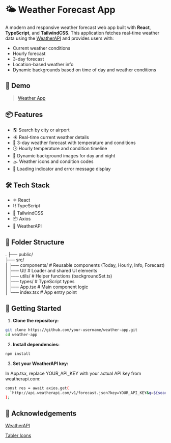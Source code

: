 # 🌤️ Weather Forecast App

A modern and responsive weather forecast web app built with **React**, **TypeScript**, and **TailwindCSS**. This application fetches real-time weather data using the [WeatherAPI](https://www.weatherapi.com/) and provides users with:

- Current weather conditions  
- Hourly forecast  
- 3-day forecast  
- Location-based weather info  
- Dynamic backgrounds based on time of day and weather conditions  

## 🚀 Demo

> [Weather App](https://weather-app-psi-murex-76.vercel.app/)


## 📦 Features

- 🌎 Search by city or airport  
- ☀️ Real-time current weather details  
- 📅 3-day weather forecast with temperature and conditions  
- 🕒 Hourly temperature and condition timeline  
- 🎨 Dynamic background images for day and night  
- 🌫️ Weather icons and condition codes  
- 🔄 Loading indicator and error message display  

## 🛠️ Tech Stack

- ⚛️ React  
- ⛓️ TypeScript  
- 🎨 TailwindCSS  
- 📦 Axios  
- 🧠 WeatherAPI   

## 📁 Folder Structure

.
├── public/  
├── src/  
│   ├── components/        # Reusable components (Today, Hourly, Info, Forecast)  
│   ├── UI/                # Loader and shared UI elements  
│   ├── utils/             # Helper functions (backgroundSet.ts)  
│   ├── types/             # TypeScript types  
│   ├── App.tsx            # Main component logic  
│   └── index.tsx          # App entry point  

## 🔧 Getting Started

1. **Clone the repository:**

```bash
git clone https://github.com/your-username/weather-app.git
cd weather-app
```
2. **Install dependencies:**

```bash 
npm install
```
3. **Set your WeatherAPI key:**

In App.tsx, replace YOUR_API_KEY with your actual API key from weatherapi.com:
```bash
const res = await axios.get(
  `http://api.weatherapi.com/v1/forecast.json?key=YOUR_API_KEY&q=${searchQuery}&days=3&aqi=yes&alerts=no`
);
```

## 🙌 Acknowledgements

[WeatherAPI](https://www.weatherapi.com/)


[Tabler Icons](https://tabler.io/)